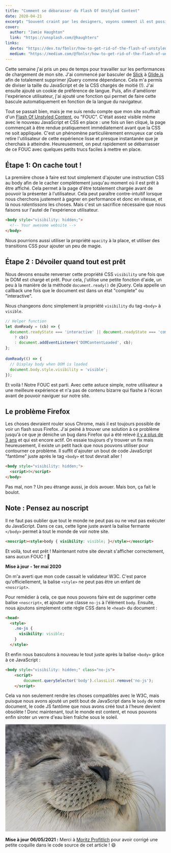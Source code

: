 ```yaml
---
title: "Comment se débarasser du Flash Of Unstyled Content"
date: 2020-04-21
excerpt: "Souvent craint par les designers, voyons comment il est possible avec quelques petites astuces de se débarasser de cette nuisance qu'est le Flash Of Unstyled Content."
cover:
  author: "Jamie Haughton"
  link: "https://unsplash.com/@haughters"
links:
  devto: "https://dev.to/fbnlsr/how-to-get-rid-of-the-flash-of-unstyled-content-5e7"
  medium: "https://medium.com/@fbnlsr/how-to-get-rid-of-the-flash-of-unstyled-content-d6b79bf5d75f"
---
```

Cette semaine j'ai pris un peu de temps pour travailler sur les performances de chargement de mon site. J'ai commencé par basculer de [Slick](https://kenwheeler.github.io/slick/) à [Glide.js](https://glidejs.com/) afin de totalement supprimer jQuery comme dépendance. Cela m'a permis de diviser la taille du JavaScript et de la CSS chargés de moitié (!). J'ai ensuite ajouté un cookie de préférence de langue. Puis, afin d'améliorer l'expérience utilisateur, j'ai ajouté une fonction qui permet de faire cette bascule automatiquement en fonction de la langue du navigateur.

Tout se passait bien, mais je me suis rendu compte que mon site souffrait d'un [Flash Of Unstyled Content](https://fr.wikipedia.org/wiki/FOUC), ou "FOUC". C'était assez visible même avec le nouveau JavaScript et CSS en place : une fois un lien cliqué, la page commençait à être rendue pratiquement immédiatement avant que la CSS ne soit appliquée. C'est un phénomène particulièrement ennuyeux car cela retire l'utilisateur de cette expérience lisse et presque instantanée que je cherchais à atteindre. Heureusement, on peut rapidement se débarrasser de ce FOUC avec quelques petits trucs faciles à mettre en place.

## Étape 1: On cache tout !

La première chose à faire est tout simplement d'ajouter une instruction CSS au body afin de le cacher complètement jusqu'au moment où il est prêt à être affiché. Cela permet à la page d'être totalement chargée avant de pouvoir la présenter à l'utilisateur. Cela peut paraître contre-intuitif lorsque nous cherchons justement à gagner en performance et donc en vitesse, et là nous *ralentissons* les choses. Mais c'est un sacrifice nécessaire que nous faisons sur l'autel de l'expérience utilisateur.

```html
<body style="visibility: hidden;">
  <!-- Your awesome website -->
</body>
```

Nous pourrions aussi utiliser la propriété `opacity` à la place, et utiliser des transitions CSS pour ajouter un peu de magie.

## Étape 2 : Dévoiler quand tout est prêt

Nous devons ensuite renverser cette propriété CSS `visibility` une fois que le DOM est chargé et prêt. Pour cela, j'utilise une petite fonction d'aide, un peu à la manière de la méthode `document.ready()` de jQuery. Cela appelle un callback une fois que le document est dans un état "complete" ou "interactive".

Nous changeons donc simplement la propriété `visibility` du tag `<body>` à `visible`.

```js
// Helper function
let domReady = (cb) => {
  document.readyState === 'interactive' || document.readyState === 'complete'
    ? cb()
    : document.addEventListener('DOMContentLoaded', cb);
};

domReady(() => {
  // Display body when DOM is loaded
  document.body.style.visibility = 'visible';
});
```

Et voilà ! Notre FOUC est parti. Avec cette astuce simple, notre utilisateur a une meilleure expérience et n'a pas de contenu bizarre qui flashe à l'écran avant de pouvoir naviguer sur notre site.

## Le problème Firefox

Les choses devraient rouler sous Chrome, mais il est toujours possible de voir un flash sous Firefox. J'ai peiné à trouver une solution à ce problème jusqu'à ce que je déniche un bug dans Firefox qui a été relevé [il y a plus de 3 ans](https://bugzilla.mozilla.org/show_bug.cgi?id=1404468) et qui est encore actif. On essaie toujours d'y trouver un fix mais heureusement, il existe un petit hack que nous pouvons utiliser pour contourner ce problème. Il suffit d'ajouter un bout de code JavaScript "fantôme" juste après le tag `<body>` et tout devrait aller !

```html
<body style="visibility: hidden;">
  <script>0</script>
</body>
```

Pas mal, non ? Un peu étrange aussi, je dois avouer. Mais bon, ça fait le boulot.

## Note : Pensez au noscript

Il ne faut pas oublier que tout le monde ne peut pas ou ne veut pas exécuter du JavaScript. Dans ce cas, cette ligne juste avant la balise fermante `</body>` permet à tout le monde de voir notre site.

```html
<noscript><style>body { visibility: visible; }</style></noscript>
```

Et voilà, tout est prêt ! Maintenant notre site devrait s'afficher correctement, sans aucun FOUC ! 🎉

**Mise à jour - 1er mai 2020**

On m'a averti que mon code cassait le validateur W3C. C'est parce qu'officiellement, la balise `<style>` ne peut pas être un enfant de `<noscript>`.

Pour remédier à cela, ce que nous pouvons faire est de supprimer cette balise `<noscript>`, et  ajouter une classe `no-js` à l'élément `body`. Ensuite, nous ajoutons simplement cette règle CSS dans le `<head>` du document :

```html
<head>
  <style>
    .no-js {
      visibility: visible;
    }
  </style>
```

Et enfin nous basculons à nouveau le tout juste après la balise `<body>` grâce à ce JavaScript :

```html
<body style="visibility: hidden;" class="no-js">
    <script>
        document.querySelector('body').classList.remove('no-js');
    </script>
```

Cela va non seulement rendre les choses compatibles avec le W3C, mais puisque nous avons ajouté un petit bout de JavaScript dans le `body` de notre document, le code JS fantôme que nous avons créé tout à l'heure devient obsolète ! Donc maintenant, tout le monde est content, et nous pouvons enfin siroter un verre d'eau bien fraîche sous le soleil.

![Seal of approval](sealofapproval.jpg)

**Mise à jour 06/05/2021 :** Merci à [Moritz Profitlich](https://profitlich.ch/) pour avoir corrigé une petite coquille dans le code source de cet article ! 😄
